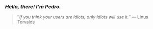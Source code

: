 ### *Hello, there! I'm Pedro.*
> ″*If you think your users are idiots, only idiots will use it.*″
 — Linus Torvalds
